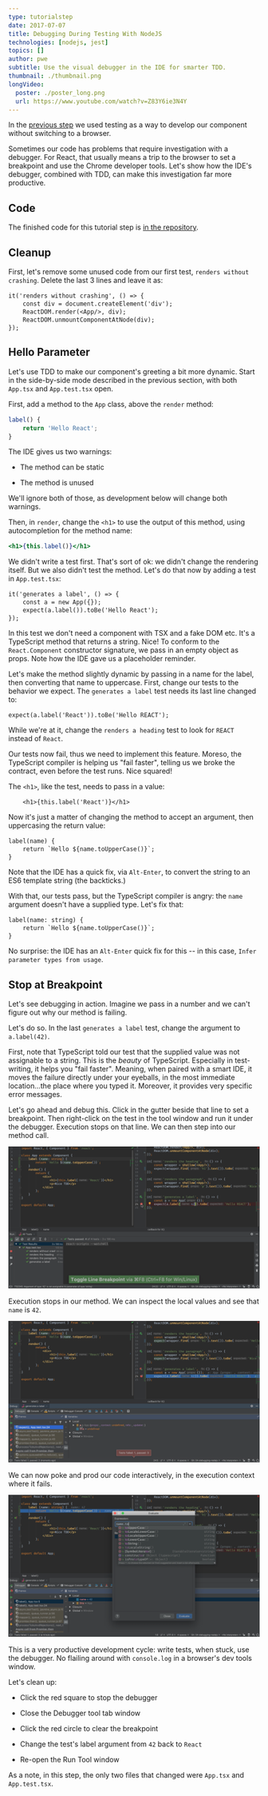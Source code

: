 ```yaml
---
type: tutorialstep
date: 2017-07-07
title: Debugging During Testing With NodeJS
technologies: [nodejs, jest]
topics: []
author: pwe
subtitle: Use the visual debugger in the IDE for smarter TDD.
thumbnail: ./thumbnail.png
longVideo:
  poster: ./poster_long.png
  url: https://www.youtube.com/watch?v=Z83Y6ie3N4Y
---
```


In the [previous step](../testing/) we used testing as a way to
develop our component without switching to a browser.

Sometimes our code has problems that require investigation with a debugger.
For React, that usually means a trip to the browser to set a breakpoint and
use the Chrome developer tools. Let's show how the IDE's debugger, combined
with TDD, can make this investigation far more productive.

## Code

The finished code for this tutorial step is 
[in the repository](https://github.com/JetBrains/jetbrains_guide/tree/master/sites/pycharm-guide/demos/tutorials/react_typescript_tdd/nodejs_debugging/).

## Cleanup

First, let's remove some unused code from our first test,
`renders without crashing`. Delete the last 3 lines and leave it as:

```typescript{}
it('renders without crashing', () => {
    const div = document.createElement('div');
    ReactDOM.render(<App/>, div);
    ReactDOM.unmountComponentAtNode(div);
});
```

## Hello Parameter

Let's use TDD to make our component's greeting a bit more
dynamic. Start in the side-by-side mode described in the previous section,
with both `App.tsx` and `App.test.tsx` open.

First, add a method to the `App` class, above the `render` method:

```jsx
label() {
    return 'Hello React';
}
```

The IDE gives us two warnings:

- The method can be static

- The method is unused

We'll ignore both of those, as development below will change both 
warnings.

Then, in `render`, change the `<h1>` to use the output of this method, 
using autocompletion for the method name:

```jsx
<h1>{this.label()}</h1>
```

We didn't write a test first. That's sort of ok: we didn't change the
rendering itself. But we also didn't test the method. Let's do that now by
adding a test in `App.test.tsx`:

```typescript{}
it('generates a label', () => {
    const a = new App({});
    expect(a.label()).toBe('Hello React');
});
```

In this test we don't need a component with TSX and a fake DOM etc. It's a
TypeScript method that returns a string. Nice! To conform to the 
`React.Component` constructor signature, we pass in an empty object as 
props. Note how the IDE gave us a placeholder reminder.

Let's make the method slightly dynamic by passing in a name for the label,
then converting that name to uppercase. First, change our tests to the
behavior we expect. The `generates a label` test needs its last line
changed to:

```typescript{}
expect(a.label('React')).toBe('Hello REACT');
```

While we're at it, change the `renders a heading` test to look for 
`REACT` instead of `React`.

Our tests now fail, thus we need to implement this feature. Moreso, 
the TypeScript compiler is helping us "fail faster", telling us we broke 
the contract, even before the test runs. Nice squared!

The `<h1>`, like the test, needs to pass in a value:

```typescript{}
    <h1>{this.label('React')}</h1>
```

Now it's just a matter of changing the method to accept an argument, then
uppercasing the return value:

```typescript{}
label(name) {
    return `Hello ${name.toUpperCase()}`;
}
```

Note that the IDE has a quick fix, via `Alt-Enter`, to convert the string
to an ES6 template string (the backticks.)

With that, our tests pass, but the TypeScript compiler is angry: the `name`
argument doesn't have a supplied type. Let's fix that:

```typescript{}
label(name: string) {
    return `Hello ${name.toUpperCase()}`;
}
```

No surprise: the IDE has an `Alt-Enter` quick fix for this -- in this
case, `Infer parameter types from usage`.

## Stop at Breakpoint

Let's see debugging in action. Imagine we pass in a number and we can't
figure out why our method is failing.

Let's do so. In the last `generates a label` test, change the argument to
`a.label(42)`.

First, note that TypeScript told our test that the supplied value was not
assignable to a string. This is the *beauty* of TypeScript. Especially in
test-writing, it helps you "fail faster". Meaning, when paired with a smart
IDE, it moves the failure directly under your eyeballs, in the most immediate
location...the place where you typed it. Moreover, it provides very specific
error messages.

Let's go ahead and debug this. Click in the gutter beside that line to set
a breakpoint. Then right-click on the test in the tool window and run it
under the debugger. Execution stops on that line. We can then step into our
method call.

![Set Breakpoint](./screenshots/set_breakpoint.png)

Execution stops in our method. We can inspect the local values and see that
`name` is `42`.

![Stop At Breakpoint](./screenshots/stop_at_breakpoint.png)

We can now poke and prod our code interactively, in the execution context
where it fails. 

![Evaluate Expression](./screenshots/evaluate_expression.png)

This is a very productive development cycle: write tests,
when stuck, use the debugger. No flailing around with `console.log` in a
browser's dev tools window.

Let's clean up:

- Click the red square to stop the debugger

- Close the Debugger tool tab window

- Click the red circle to clear the breakpoint

- Change the test's label argument from `42` back to `React`

- Re-open the Run Tool window

As a note, in this step, the only two files that changed were 
`App.tsx` and `App.test.tsx`.
